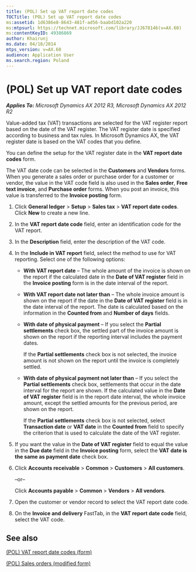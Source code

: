 ```yaml
---
title: (POL) Set up VAT report date codes
TOCTitle: (POL) Set up VAT report date codes
ms:assetid: 1d6386e8-8643-481f-ad56-baabd102a220
ms:mtpsurl: https://technet.microsoft.com/library/JJ678146(v=AX.60)
ms:contentKeyID: 49386869
author: Khairunj
ms.date: 04/18/2014
mtps_version: v=AX.60
audience: Application User
ms.search.region: Poland
---
```


# (POL) Set up VAT report date codes 


_**Applies To:** Microsoft Dynamics AX 2012 R3, Microsoft Dynamics AX 2012 R2_

Value-added tax (VAT) transactions are selected for the VAT register report based on the date of the VAT register. The VAT register date is specified according to business and tax rules. In Microsoft Dynamics AX, the VAT register date is based on the VAT codes that you define.

You can define the setup for the VAT register date in the **VAT report date codes** form.

The VAT date code can be selected in the **Customers** and **Vendors** forms. When you generate a sales order or purchase order for a customer or vendor, the value in the VAT code field is also used in the **Sales order**, **Free text invoice**, and **Purchase order** forms. When you post an invoice, this value is transferred to the **Invoice posting** form.

1.  Click **General ledger** \> **Setup** \> **Sales tax** \> **VAT report date codes**. Click **New** to create a new line.

2.  In the **VAT report date code** field, enter an identification code for the VAT report.

3.  In the **Description** field, enter the description of the VAT code.

4.  In the **Include in VAT report** field, select the method to use for VAT reporting. Select one of the following options:
    
      - **With VAT report date** – The whole amount of the invoice is shown on the report if the calculated date in the **Date of VAT register** field in the **Invoice posting** form is in the date interval of the report.
    
      - **With VAT report date not later than** – The whole invoice amount is shown on the report if the date in the **Date of VAT register** field is in the date interval of the report. The date is calculated based on the information in the **Counted from** and **Number of days** fields.
    
      - **With date of physical payment** – If you select the **Partial settlements** check box, the settled part of the invoice amount is shown on the report if the reporting interval includes the payment dates.
        
        If the **Partial settlements** check box is not selected, the invoice amount is not shown on the report until the invoice is completely settled.
    
      - **With date of physical payment not later than** – If you select the **Partial settlements** check box, settlements that occur in the date interval for the report are shown. If the calculated value in the **Date of VAT register** field is in the report date interval, the whole invoice amount, except the settled amounts for the previous period, are shown on the report.
        
        If the **Partial settlements** check box is not selected, select **Transaction date** or **VAT date** in the **Counted from** field to specify the criterion that is used to calculate the date of the VAT register.

5.  If you want the value in the **Date of VAT register** field to equal the value in the **Due date** field in the **Invoice posting** form, select the **VAT date is the same as payment date** check box.

6.  Click **Accounts receivable** \> **Common** \> **Customers** \> **All customers**.
    
    –or–
    
    Click **Accounts payable** \> **Common** \> **Vendors** \> **All vendors**.

7.  Open the customer or vendor record to select the VAT report date code.

8.  On the **Invoice and delivery** FastTab, in the **VAT report date code** field, select the VAT code.

## See also

[(POL) VAT report date codes (form)](https://technet.microsoft.com/library/jj678227\(v=ax.60\))

[(POL) Sales orders (modified form)](https://technet.microsoft.com/library/jj678144\(v=ax.60\))

  


